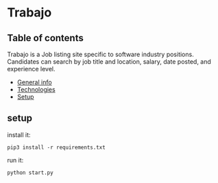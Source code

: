 # Trabajo
## Table of contents

  Trabajo is a Job listing site specific to software industry positions. Candidates can search by job title and location, salary, date posted, and experience level.
  
* [General info](#general-info)
* [Technologies](#technologies)
* [Setup](#setup)

## setup

install it:

```pip3 install -r requirements.txt```

run it:

```python start.py```

